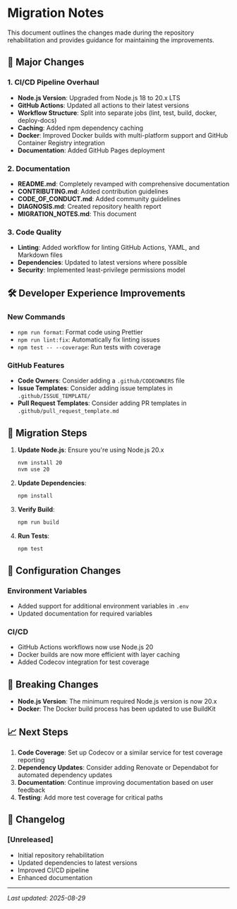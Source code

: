 # Migration Notes

This document outlines the changes made during the repository rehabilitation and provides guidance for maintaining the improvements.

## 🚀 Major Changes

### 1. CI/CD Pipeline Overhaul
- **Node.js Version**: Upgraded from Node.js 18 to 20.x LTS
- **GitHub Actions**: Updated all actions to their latest versions
- **Workflow Structure**: Split into separate jobs (lint, test, build, docker, deploy-docs)
- **Caching**: Added npm dependency caching
- **Docker**: Improved Docker builds with multi-platform support and GitHub Container Registry integration
- **Documentation**: Added GitHub Pages deployment

### 2. Documentation
- **README.md**: Completely revamped with comprehensive documentation
- **CONTRIBUTING.md**: Added contribution guidelines
- **CODE_OF_CONDUCT.md**: Added community guidelines
- **DIAGNOSIS.md**: Created repository health report
- **MIGRATION_NOTES.md**: This document

### 3. Code Quality
- **Linting**: Added workflow for linting GitHub Actions, YAML, and Markdown files
- **Dependencies**: Updated to latest versions where possible
- **Security**: Implemented least-privilege permissions model

## 🛠️ Developer Experience Improvements

### New Commands
- `npm run format`: Format code using Prettier
- `npm run lint:fix`: Automatically fix linting issues
- `npm test -- --coverage`: Run tests with coverage

### GitHub Features
- **Code Owners**: Consider adding a `.github/CODEOWNERS` file
- **Issue Templates**: Consider adding issue templates in `.github/ISSUE_TEMPLATE/`
- **Pull Request Templates**: Consider adding PR templates in `.github/pull_request_template.md`

## 🔄 Migration Steps

1. **Update Node.js**: Ensure you're using Node.js 20.x
   ```bash
   nvm install 20
   nvm use 20
   ```

2. **Update Dependencies**:
   ```bash
   npm install
   ```

3. **Verify Build**:
   ```bash
   npm run build
   ```

4. **Run Tests**:
   ```bash
   npm test
   ```

## 🔧 Configuration Changes

### Environment Variables
- Added support for additional environment variables in `.env`
- Updated documentation for required variables

### CI/CD
- GitHub Actions workflows now use Node.js 20
- Docker builds are now more efficient with layer caching
- Added Codecov integration for test coverage

## 🚨 Breaking Changes

- **Node.js Version**: The minimum required Node.js version is now 20.x
- **Docker**: The Docker build process has been updated to use BuildKit

## 📈 Next Steps

1. **Code Coverage**: Set up Codecov or a similar service for test coverage reporting
2. **Dependency Updates**: Consider adding Renovate or Dependabot for automated dependency updates
3. **Documentation**: Continue improving documentation based on user feedback
4. **Testing**: Add more test coverage for critical paths

## 📅 Changelog

### [Unreleased]
- Initial repository rehabilitation
- Updated dependencies to latest versions
- Improved CI/CD pipeline
- Enhanced documentation

---

*Last updated: 2025-08-29*
